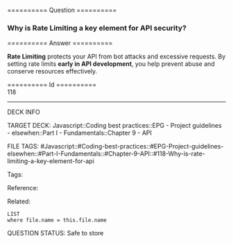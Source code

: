 ========== Question ==========  

### Why is Rate Limiting a key element for API security?  

========== Answer ==========  

**Rate Limiting** protects your API from bot attacks and excessive requests. By setting rate limits **early in API development**, you help prevent abuse and conserve resources effectively.

========== Id ==========  
118

---

DECK INFO

TARGET DECK: Javascript::Coding best practices::EPG - Project guidelines - elsewhen::Part I - Fundamentals::Chapter 9 - API

FILE TAGS: #Javascript::#Coding-best-practices::#EPG-Project-guidelines-elsewhen::#Part-I-Fundamentals::#Chapter-9-API::#118-Why-is-rate-limiting-a-key-element-for-api

Tags:

Reference:

Related:

```dataview
LIST
where file.name = this.file.name
```

QUESTION STATUS: Safe to store
